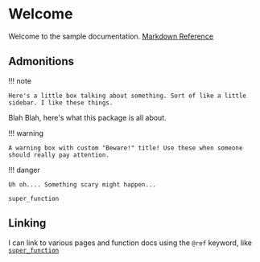 # Welcome
Welcome to the sample documentation. [Markdown Reference](https://docs.julialang.org/en/v1/stdlib/Markdown/)


## Admonitions

!!! note

    Here's a little box talking about something. Sort of like a little sidebar. I like these things.

Blah Blah, here's what this package is all about.

!!! warning

    A warning box with custom "Beware!" title! Use these when someone should really pay attention.

!!! danger

    Uh oh.... Something scary might happen...

```@docs
super_function
```

## Linking
I can link to various pages and function docs using the `@ref` keyword, like [`super_function`](@ref)
